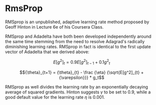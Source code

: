# RmsProp

RMSprop is an unpublished, adaptive learning rate method proposed by 
Geoff Hinton in Lecture 6e of his Coursera Class.

RMSprop and Adadelta have both been developed independently around the same time 
stemming from the need to resolve Adagrad's radically diminishing learning rates. 
RMSprop in fact is identical to the first update vector of Adadelta that we derived 
above:

```math
E[g^2]_t = 0.9{E[g^2]_{t-1}} + 0.1{g^2}_{t}
```

```math
{\theta}_{t+1} = {\theta}_{t} - \frac {\eta} {\sqrt{E[g^2]_{t} + {\varepsilon}}} * g_t
```

RMSprop as well divides the learning rate by an exponentially decaying average 
of squared gradients. Hinton suggests $`{\gamma}`$ to be set to $`{0.9}`$, 
while a good default value for the learning rate $`{\eta}`$ is $`{0.001}`$.